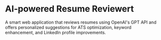 # AI-powered Resume Reviewert
A smart web application that reviews resumes using OpenAI's GPT API and offers personalized suggestions for ATS optimization, keyword enhancement, and LinkedIn profile improvements.
